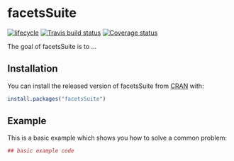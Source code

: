 # facetsSuite
[![lifecycle](https://img.shields.io/badge/lifecycle-maturing-blue.svg)](https://www.tidyverse.org/lifecycle/#maturing)
[![Travis build status](https://travis-ci.org/mskcc/facets-suite.svg?branch=master)](https://travis-ci.org/mskcc/facets-suite)
[![Coverage status](https://codecov.io/gh/mskcc/facets-suite/branch/master/graph/badge.svg)](https://codecov.io/github/mskcc/facets-suite?branch=master)

The goal of facetsSuite is to ...

## Installation

You can install the released version of facetsSuite from [CRAN](https://CRAN.R-project.org) with:

``` r
install.packages("facetsSuite")
```

## Example

This is a basic example which shows you how to solve a common problem:

``` r
## basic example code
```

